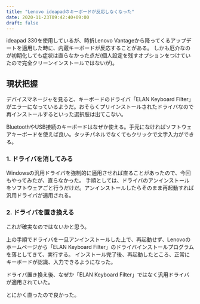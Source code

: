 ```yaml
---
title: "Lenovo ideapadのキーボードが反応しなくなった"
date: 2020-11-23T09:42:40+09:00
draft: false
---
```


ideapad 330を使用しているが、時折Lenovo Vantageから降ってくるアップデートを適用した時に、内蔵キーボードが反応することがある。
しかも厄介なのが初期化しても症状は直らなかった点だ(個人設定を残すオプションをつけていたので完全クリーンインストールではないが)。

## 現状把握

デバイスマネージャを見ると、キーボードのドライバ「ELAN Keyboard Filter」がエラーになっているようだ。おそらくプリインストールされたドライバなので再インストールするといった選択肢は出てこない。

BluetoothやUSB接続のキーボードはなぜか使える。手元になければソフトウェアキーボードを使えば良い。タッチパネルでなくてもクリックで文字入力ができる。

### 1. ドライバを消してみる

Windowsの汎用ドライバを強制的に適用させれば直ることがあったので、今回もやってみたが、直らなかった。
手順としては、ドライバのアンインストールをソフトウェアごと行うだけだ。アンインストールしたらそのまま再起動すれば汎用ドライバが適用される。

### 2. ドライバを置き換える

これが確実なのではないかと思う。

上の手順でドライバを一旦アンインストールした上で、再起動せず、Lenovoのホームページから「ELAN Keyboard Filter」のドライバインストールプログラムを落としてきて、実行する。
インストール完了後、再起動したところ、正常にキーボードが認識、入力できるようになった。

ドライバ置き換え後、なぜか「ELAN Keyboard Filter」ではなく汎用ドライバが適用されていた。

とにかく直ったので良かった。
